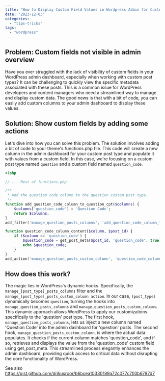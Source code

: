 ```yaml
---
title: "How to Display Custom Field Values in Wordpress Admin for Custom Post Types"
date: "2023-12-03"
categories: 
  - "tips-tricks"
tags: 
  - "wordpress"
---
```


## Problem: Custom fields not visible in admin overview

Have you ever struggled with the lack of visibility of custom fields in your WordPress admin dashboard, especially when working with custom post types? It can be challenging to quickly view the specific metadata associated with these posts. This is a common issue for WordPress developers and content managers who need a streamlined way to manage and display custom data. The good news is that with a bit of code, you can easily add custom columns to your admin dashboard to display these values.

## Solution: Show custom fields by adding some actions

Let's dive into how you can solve this problem. The solution involves adding a bit of code to your theme's functions.php file. This code will create a new column in the admin dashboard for your custom post type and populate it with values from a custom field. In this case, we're focusing on a custom post type named `question` and a custom field named `question_code`.

```php
<?php

// ... Rest of functions.php

/**
 * Add the question code column to the question custom post type.
 */
function add_question_code_column_to_question_cpt($columns) {
    $columns['question_code'] = 'Question Code';
    return $columns;
}
add_filter('manage_question_posts_columns', 'add_question_code_column_to_question_cpt');

function question_code_column_content($column, $post_id) {
    if ($column == 'question_code') {
        $question_code = get_post_meta($post_id, 'question_code', true);
        echo $question_code;
    }
}
add_action('manage_question_posts_custom_column', 'question_code_column_content', 10, 2);
```

## How does this work?

The magic lies in WordPress's dynamic hooks. Specifically, the `manage_[post_type]_posts_columns` filter and the `manage_[post_type]_posts_custom_column action`. In our case, `[post_type]` dynamically becomes `question`, turning the hooks into `manage_question_posts_columns` and `manage_question_posts_custom_column`. This dynamic approach allows WordPress to apply our customizations specifically to the 'question' post type. The first hook, `manage_question_posts_columns`, lets us inject a new column named 'Question Code' into the admin dashboard for 'question' posts. The second hook, `manage_question_posts_custom_column`, is where the actual data populates. It checks if the current column matches 'question_code', and if so, retrieves and displays the value from the 'question_code' custom field using get_post_meta. This streamlined process elegantly enhances the admin dashboard, providing quick access to critical data without disrupting the core functionality of WordPress.

See also https://gist.github.com/drikusroor/b6bcea10330189a72c077c700b6787d7